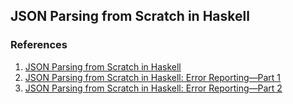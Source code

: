 ## JSON Parsing from Scratch in Haskell

### References

1. [JSON Parsing from Scratch in Haskell](https://abhinavsarkar.net/posts/json-parsing-from-scratch-in-haskell/)
2. [JSON Parsing from Scratch in Haskell: Error Reporting—Part 1](https://abhinavsarkar.net/posts/json-parsing-from-scratch-in-haskell-2/)
3. [JSON Parsing from Scratch in Haskell: Error Reporting—Part 2](https://abhinavsarkar.net/posts/json-parsing-from-scratch-in-haskell-3/)

